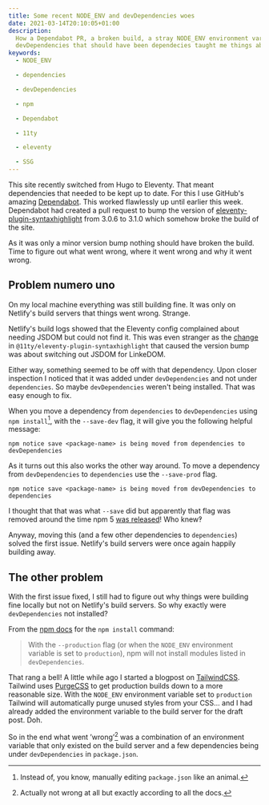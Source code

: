 ```yaml
---
title: Some recent NODE_ENV and devDependencies woes
date: 2021-03-14T20:10:05+01:00
description:
  How a Dependabot PR, a broken build, a stray NODE_ENV environment variable and
  devDependencies that should have been dependecies taught me things about npm.
keywords:
  - NODE_ENV

  - dependencies

  - devDependencies

  - npm

  - Dependabot

  - 11ty

  - eleventy

  - SSG
---
```


This site recently switched from Hugo to Eleventy. That meant dependencies that
needed to be kept up to date. For this I use GitHub's amazing [Dependabot][1].
This worked flawlessly up until earlier this week. Dependabot had created a pull
request to bump the version of [eleventy-plugin-syntaxhighlight][2] from 3.0.6
to 3.1.0 which somehow broke the build of the site.

As it was only a minor version bump nothing should have broken the build. Time
to figure out what went wrong, where it went wrong and why it went wrong.

## Problem numero uno

On my local machine everything was still building fine. It was only on Netlify's
build servers that things went wrong. Strange.

Netlify's build logs showed that the Eleventy config complained about needing
JSDOM but could not find it. This was even stranger as the [change][3] in
`@11ty/eleventy-plugin-syntaxhighlight` that caused the version bump was about
switching out JSDOM for LinkeDOM.

Either way, something seemed to be off with that dependency. Upon closer
inspection I noticed that it was added under `devDependencies` and not under
`dependencies`. So maybe `devDependencies` weren't being installed. That was
easy enough to fix.

When you move a dependency from `dependencies` to `devDependencies` using
`npm install`[^1], with the `--save-dev` flag, it will give you the following
helpful message:

```shell
npm notice save <package-name> is being moved from dependencies to devDependencies
```

As it turns out this also works the other way around. To move a dependency from
`devDependencies` to `dependencies` use the `--save-prod` flag.

```shell
npm notice save <package-name> is being moved from devDependencies to dependencies
```

I thought that that was what `--save` did but apparently that flag was removed
around the time npm 5 [was released][4]! Who knew‽

Anyway, moving this (and a few other dependencies to `dependencies`) solved the
first issue. Netlify's build servers were once again happily building away.

## The other problem

With the first issue fixed, I still had to figure out why things were building
fine locally but not on Netlify's build servers. So why exactly were
`devDependencies` not installed?

From the [npm docs][5] for the `npm install` command:

> With the `--production` flag (or when the `NODE_ENV` environment variable is
> set to `production`), npm will not install modules listed in
> `devDependencies`.

That rang a bell! A little while ago I started a blogpost on [TailwindCSS][6].
Tailwind uses [PurgeCSS][7] to get production builds down to a more reasonable
size. With the `NODE_ENV` environment variable set to `production` Tailwind will
automatically purge unused styles from your CSS… and I had already added the
environment variable to the build server for the draft post. Doh.

So in the end what went ’wrong’[^2] was a combination of an environment variable
that only existed on the build server and a few dependencies being under
`devDependencies` in `package.json`.

[^1]: Instead of, you know, manually editing `package.json` like an animal.

[^2]: Actually not wrong at all but exactly according to all the docs.

[1]:
  https://docs.github.com/en/github/administering-a-repository/about-dependabot-version-updates
[2]: https://github.com/11ty/eleventy-plugin-syntaxhighlight
[3]:
  https://github.com/11ty/eleventy-plugin-syntaxhighlight/commit/47cb311e732a69800556c414099fa2636f527631
[4]: https://blog.npmjs.org/post/161081169345/v500
[5]: https://docs.npmjs.com/cli/v6/commands/npm-install
[6]: https://tailwindcss.com
[7]: https://purgecss.com
[8]: https://github.com/npm/cli/commit/9b55b798ed8f2b9be7b3199a1bfc23b1cd89c4cd
